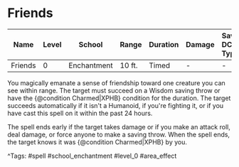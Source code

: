 # Friends

| Name | Level | School | Range | Duration | Damage | Save DC & Type |
|------|-------|--------|-------|----------|--------|----------------|
| Friends | 0 | Enchantment | 10 ft. | Timed | - | - |

You magically emanate a sense of friendship toward one creature you can see within range. The target must succeed on a Wisdom saving throw or have the {@condition Charmed|XPHB} condition for the duration. The target succeeds automatically if it isn't a Humanoid, if you're fighting it, or if you have cast this spell on it within the past 24 hours.

The spell ends early if the target takes damage or if you make an attack roll, deal damage, or force anyone to make a saving throw. When the spell ends, the target knows it was {@condition Charmed|XPHB} by you.

^Tags: #spell #school_enchantment #level_0 #area_effect
